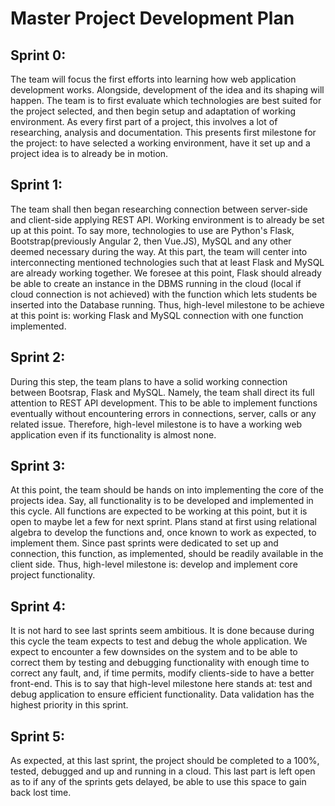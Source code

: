 # Master Project Development Plan

## Sprint 0:
  The team will focus the first efforts into learning how web application development works. Alongside, development of the idea and its shaping will happen. The team is to first evaluate which technologies are best suited for the project selected, and then begin setup and adaptation of working environment. As every first part of a project, this involves a lot of researching, analysis and documentation. This presents first milestone for the project: to have selected a working environment, have it set up and a project idea is to already be in motion.

## Sprint 1:
  The team shall then began researching connection between server-side and client-side applying REST API. Working environment is to already be set up at this point. To say more, technologies to use are Python&#39;s Flask, Bootstrap(previously Angular 2, then Vue.JS), MySQL and any other deemed necessary during the way. At this part, the team will center into interconnecting mentioned technologies such that at least Flask and MySQL are already working together. We foresee at this point, Flask should already be able to create an instance in the DBMS running in the cloud (local if cloud connection is not achieved) with the function which lets students be inserted into the Database running. Thus, high-level milestone to be achieve at this point is: working Flask and MySQL connection with one function implemented.

## Sprint 2:
  During this step, the team plans to have a solid working connection between Bootsrap, Flask and MySQL. Namely, the team shall direct its full attention to REST API development. This to be able to implement functions eventually without encountering errors in connections, server, calls or any related issue. Therefore, high-level milestone is to have a working web application even if its functionality is almost none.

## Sprint 3:
  At this point, the team should be hands on into implementing the core of the projects idea. Say, all functionality is to be developed and implemented in this cycle. All functions are expected to be working at this point, but it is open to maybe let a few for next sprint. Plans stand at first using relational algebra to develop the functions and, once known to work as expected, to implement them. Since past sprints were dedicated to set up and connection, this function, as implemented, should be readily available in the client side. Thus, high-level milestone is: develop and implement core project functionality.

## Sprint 4:
  It is not hard to see last sprints seem ambitious. It is done because during this cycle the team expects to test and debug the whole application. We expect to encounter a few downsides on the system and to be able to correct them by testing and debugging functionality with enough time to correct any fault, and, if time permits, modify clients-side to have a better front-end. This is to say that high-level milestone here stands at: test and debug application to ensure efficient functionality. Data validation has the highest priority in this sprint.

## Sprint 5:
  As expected, at this last sprint, the project should be completed to a 100%, tested, debugged and up and running in a cloud. This last part is left open as to if any of the sprints gets delayed, be able to use this space to gain back lost time.
  
  
